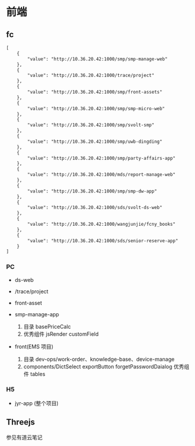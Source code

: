 # 前端

## fc

```txt
[
    {
        "value": "http://10.36.20.42:1000/smp/smp-manage-web"
    },
    {
        "value": "http://10.36.20.42:1000/trace/project"
    },
    {
        "value": "http://10.36.20.42:1000/smp/front-assets"
    },
    {
        "value": "http://10.36.20.42:1000/smp/smp-micro-web"
    },
    {
        "value": "http://10.36.20.42:1000/smp/svolt-smp"
    },
    {
        "value": "http://10.36.20.42:1000/smp/uwb-dingding"
    },
    {
        "value": "http://10.36.20.42:1000/smp/party-affairs-app"
    },
    {
        "value": "http://10.36.20.42:1000/mds/report-manage-web"
    },
    {
        "value": "http://10.36.20.42:1000/smp/smp-dw-app"
    },
    {
        "value": "http://10.36.20.42:1000/sds/svolt-ds-web"
    },
    {
        "value": "http://10.36.20.42:1000/wangjunjie/fcny_books"
    },
    {
        "value": "http://10.36.20.42:1000/sds/senior-reserve-app"
    }
]
```

### PC

- ds-web
- /trace/project
- front-asset

- smp-manage-app
  1. 目录 basePriceCalc
  2. 优秀组件 jsRender customField
- front(EMS 项目)
  1. 目录 dev-ops/work-order、knowledge-base、device-manage
  2. components/DictSelect exportButton forgetPasswordDaialog 优秀组件 tables

### H5

- jyr-app (整个项目)


## Threejs 
参见有道云笔记